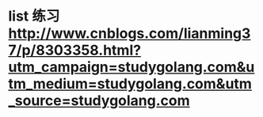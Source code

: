 # list 练习 http://www.cnblogs.com/lianming37/p/8303358.html?utm_campaign=studygolang.com&utm_medium=studygolang.com&utm_source=studygolang.com

